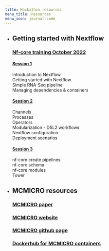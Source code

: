 ```yaml
---
title: Hackathon resources
menu_title: Resources
menu_icon: journal-code
---
```


<ul class="grid">
<li class="resource-block" markdown="1">

## Getting started with Nextflow

### [Nf-core training October 2022](https://nf-co.re/events/2022/training-october-2022)

#### [Session 1](https://www.youtube.com/watch?v=Wo4zIhyWPNY&feature=youtu.be)
Introduction to Nextflow<br>
Getting started with Nextflow<br>
Simple RNA-Seq pipeline<br>
Managing dependencies & containers


#### [Session 2](https://www.youtube.com/watch?v=5lhdYZcLZF4)
Channels<br>
Processes<br>
Operators<br>
Modularization - DSL2 workflows<br>
Nextflow configuration<br>
Deployment scenarios

#### [Session 3](https://www.youtube.com/watch?v=5mVIRCp0qhE)
nf-core create pipelines<br>
nf-core schema<br>
nf-core modules<br>
Tower

</li>
<li class="resource-block" markdown="1">

## MCMICRO resources

### [MCMICRO paper](https://www.nature.com/articles/s41592-021-01308-y)

### [MCMICRO website](https://mcmicro.org/)
### [MCMICRO github page](https://github.com/labsyspharm/mcmicro)

### [Dockerhub for MCMICRO containers](https://hub.docker.com/u/labsyspharm)

</li>
</ul>
